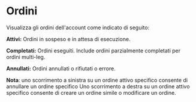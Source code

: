 # **Ordini**

Visualizza gli ordini dell'account come indicato di seguito:

**Attivi:** Ordini in sospeso e in attesa di esecuzione.

**Completati:** Ordini eseguiti. Include ordini parzialmente completati per ordini multi-leg.

**Annullati:** Ordini annullati o rifiutati o errore.

**Nota**: uno scorrimento a sinistra su un ordine attivo specifico consente di annullare un ordine specifico
Uno scorrimento a destra su un ordine attivo specifico consente di creare un ordine simile o modificare un ordine.